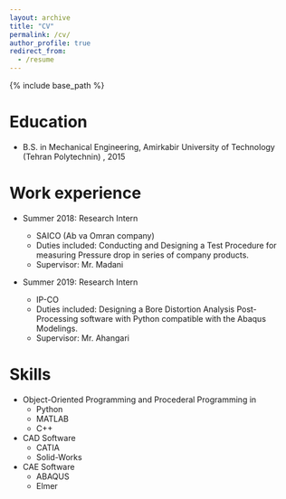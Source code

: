```yaml
---
layout: archive
title: "CV"
permalink: /cv/
author_profile: true
redirect_from:
  - /resume
---
```


{% include base_path %}

Education
======
* B.S. in Mechanical Engineering, Amirkabir University of Technology (Tehran Polytechnin) , 2015

Work experience
======
* Summer 2018: Research Intern
  * SAICO (Ab va Omran company)   
  * Duties included: Conducting and Designing a Test Procedure for measuring Pressure drop in series of company products.
  * Supervisor: Mr. Madani

* Summer 2019: Research Intern
  * IP-CO
  * Duties included: Designing a Bore Distortion Analysis Post-Processing software with Python compatible with the Abaqus Modelings.
  * Supervisor: Mr. Ahangari
  
Skills
======
* Object-Oriented Programming and Procederal Programming in
  * Python
  * MATLAB
  * C++
* CAD Software
  * CATIA
  * Solid-Works
* CAE Software
  * ABAQUS
  * Elmer

